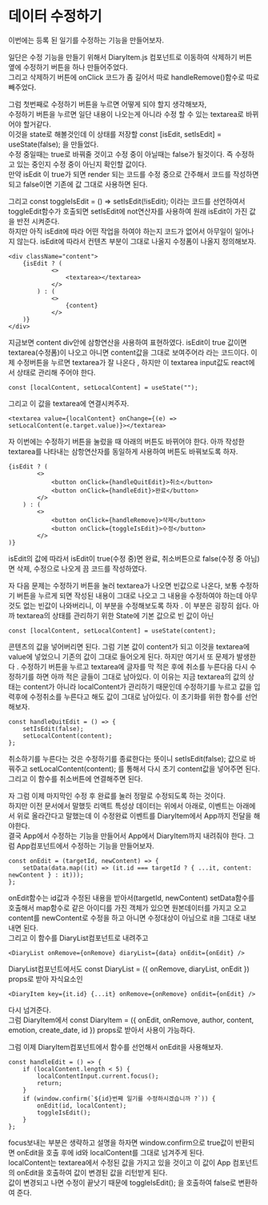 # 데이터 수정하기

이번에는 등록 된 일기를 수정하는 기능을 만들어보자.

일단은 수정 기능을 만들기 위해서 DiaryItem.js 컴포넌트로 이동하여 삭제하기 버튼 옆에 수정하기 버튼을 하나 만들어주었다.  
그리고 삭제하기 버튼에 onClick 코드가 좀 길어서 따로 handleRemove()함수로 따로 빼주었다.

그럼 첫번째로 수정하기 버튼을 누르면 어떻게 되야 할지 생각해보자,  
수정하기 버튼을 누르면 일단 내용이 나오는게 아니라 수정 할 수 있는 textarea로 바뀌어야 할거같다.  
이것을 state로 해볼것인데 이 상태를 저장할 const [isEdit, setIsEdit] = useState(false); 을 만들었다.  
수정 중일때는 true로 바꿔줄 것이고 수정 중이 아닐때는 false가 될것이다. 즉 수정하고 있는 중인지 수정 중이 아닌지 확인할 값이다.  
만약 isEdit 이 true가 되면 render 되는 코드를 수정 중으로 간주해서 코드를 작성하면 되고 false이면 기존에 값 그대로 사용하면 된다.

그리고 const toggleIsEdit = () => setIsEdit(!isEdit); 이라는 코드를 선언하여서 toggleEdit함수가 호출되면 setIsEdit에 not연산자를 사용하여 원래 isEdit이 가진 값을 반전 시켜준다.  
하지만 아직 isEdit에 따라 어떤 작업을 하여야 하는지 코드가 없어서 아무일이 일어나지 않는다. isEdit에 따라서 컨텐츠 부분이 그대로 나올지 수정폼이 나올지 정의해보자.

```
<div className="content">
    {isEdit ? (
            <>
                <textarea></textarea>
            </>
        ) : (
            <>
                {content}
            </>
    )}
</div>
```

지금보면 content div안에 삼항연산을 사용하여 표현하였다. isEdit이 true 값이면 textarea(수정폼)이 나오고 아니면 content값을 그대로 보여주어라 라는 코드이다.
이제 수정버튼을 누르면 textarea가 잘 나온다 , 하지만 이 textarea input값도 react에서 상태로 관리해 주어야 한다.

```
const [localContent, setLocalContent] = useState("");
```

그리고 이 값을 textarea에 연결시켜주자.

```
<textarea value={localContent} onChange={(e) => setLocalContent(e.target.value)}></textarea>
```

자 이번에는 수정하기 버튼을 눌렀을 때 아래의 버튼도 바뀌어야 한다. 아까 작성한 textarea를 나타내는 삼항연산자를 동일하게 사용하여 버튼도 바꿔보도록 하자.

```
{isEdit ? (
        <>
	        <button onClick={handleQuitEdit}>취소</button>
            <button onClick={handleEdit}>완료</button>
        </>
    ) : (
        <>
            <button onClick={handleRemove}>삭제</button>
            <button onClick={toggleIsEdit}>수정</button>
        </>
)}
```

isEdit의 값에 따라서 isEdit이 true(수정 중)면 완료, 취소버튼으로 false(수정 중 아님)면 삭제, 수정으로 나오게 끔 코드를 작성하였다.

자 다음 문제는 수정하기 버튼을 눌러 textarea가 나오면 빈값으로 나온다, 보통 수정하기 버튼을 누르게 되면 작성된 내용이 그대로 나오고 그 내용을 수정하여야 하는데 아무것도 없는 빈값이 나와버리니, 이 부분을 수정해보도록 하자 . 이 부분은 굉장히 쉽다. 아까 textarea의 상태를 관리하기 위한 State에 기본 값으로 빈 값이 아닌

```
const [localContent, setLocalContent] = useState(content);
```

콘텐츠의 값을 넣어버리면 된다. 그럼 기본 값이 content가 되고 이것을 textarea에 value에 넣었으니 기존의 값이 그대로 들어오게 된다.
하지만 여기서 또 문제가 발생한다 . 수정하기 버튼을 누르고 textarea에 글자를 막 적은 후에 취소를 누른다음 다시 수정하기를 하면 아까 적은 글들이 그대로 남아있다.
이 이유는 지금 textarea의 값의 상태는 content가 아니라 localContent가 관리하기 때문인데 수정하기를 누르고 값을 입력후에 수정취소를 누른다고 해도 값이 그대로 남아있다. 이 초기화를 위한 함수를 선언해보자.

```
const handleQuitEdit = () => {
    setIsEdit(false);
    setLocalContent(content);
};
```

취소하기를 누른다는 것은 수정하기를 종료한다는 뜻이니 setIsEdit(false); 값으로 바꿔주고 setLocalContent(content); 를 통해서 다시 초기 content값을 넣어주면 된다.
그리고 이 함수를 취소버튼에 연결해주면 된다.

자 그럼 이제 마지막인 수정 후 완료를 눌러 정말로 수정되도록 하는 것이다.  
하지만 이전 문서에서 말했듯 리액트 특성상 데이터는 위에서 아래로, 이벤트는 아래에서 위로 올라간다고 말했는데 이 수정완료 이벤트를 DiaryItem에서 App까지 전달을 해야한다.  
결국 App에서 수정하는 기능을 만들어서 App에서 DiaryItem까지 내려줘야 한다. 그럼 App컴포넌트에서 수정하는 기능을 만들어보자.

```
const onEdit = (targetId, newContent) => {
    setData(data.map((it) => (it.id === targetId ? { ...it, content: newContent } : it)));
};
```

onEdit함수는 id값과 수정된 내용을 받아서(targetId, newContent) setData함수를 호출해서 map함수로 같은 아이디를 가진 객체가 있으면 원본데이터를 가지고 오고 content를 newContent로 수정을 하고 아니면 수정대상이 아님으로 it을 그대로 내보내면 된다.  
그리고 이 함수를 DiaryList컴포넌트로 내려주고

```
<DiaryList onRemove={onRemove} diaryList={data} onEdit={onEdit} />
```

DiaryList컴포넌트에서도 const DiaryList = ({ onRemove, diaryList, onEdit }) props로 받아 자식요소인

```
<DiaryItem key={it.id} {...it} onRemove={onRemove} onEdit={onEdit} />
```

다시 넘겨준다.  
그럼 DiaryItem에서 const DiaryItem = ({ onEdit, onRemove, author, content, emotion, create_date, id }) props로 받아서 사용이 가능하다.

그럼 이제 DiaryItem컴포넌트에서 함수를 선언해서 onEdit을 사용해보자.

```
const handleEdit = () => {
    if (localContent.length < 5) {
        localContentInput.current.focus();
        return;
    }
    if (window.confirm(`${id}번째 일기를 수정하시겠습니까 ?`)) {
        onEdit(id, localContent);
        toggleIsEdit();
    }
};
```

focus보내는 부분은 생략하고 설명을 하자면 window.confirm으로 true값이 반환되면 onEdit을 호출 후에 id와 localContent를 그대로 넘겨주게 된다.  
localContent는 textarea에서 수정된 값을 가지고 있을 것이고 이 값이 App 컴포넌트의 onEdit을 호출하여 값이 변경된 값을 리턴받게 된다.  
값이 변경되고 나면 수정이 끝낫기 때문에 toggleIsEdit(); 을 호출하여 false로 변환하여 준다.
